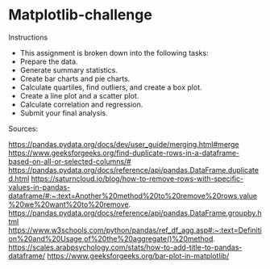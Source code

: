 # Matplotlib-challenge

Instructions
- This assignment is broken down into the following tasks:
- Prepare the data.
- Generate summary statistics.
- Create bar charts and pie charts.
- Calculate quartiles, find outliers, and create a box plot.
- Create a line plot and a scatter plot.
- Calculate correlation and regression.
- Submit your final analysis.

Sources:

https://pandas.pydata.org/docs/dev/user_guide/merging.html#merge
https://www.geeksforgeeks.org/find-duplicate-rows-in-a-dataframe-based-on-all-or-selected-columns/#
https://pandas.pydata.org/docs/reference/api/pandas.DataFrame.duplicated.html
https://saturncloud.io/blog/how-to-remove-rows-with-specific-values-in-pandas-dataframe/#:~:text=Another%20method%20to%20remove%20rows,value%20we%20want%20to%20remove.
https://pandas.pydata.org/docs/reference/api/pandas.DataFrame.groupby.html
https://www.w3schools.com/python/pandas/ref_df_agg.asp#:~:text=Definition%20and%20Usage,of%20the%20aggregate()%20method.
https://scales.arabpsychology.com/stats/how-to-add-title-to-pandas-dataframe/
https://www.geeksforgeeks.org/bar-plot-in-matplotlib/

